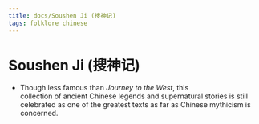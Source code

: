 ```yaml
---
title: docs/Soushen Ji (搜神记)
tags: folklore chinese
---
```


# Soushen Ji (搜神记)
- Though less famous than _Journey to the West_, this  
	collection of ancient Chinese legends and supernatural stories is still  
	celebrated as one of the greatest texts as far as Chinese mythicism is  
	concerned.